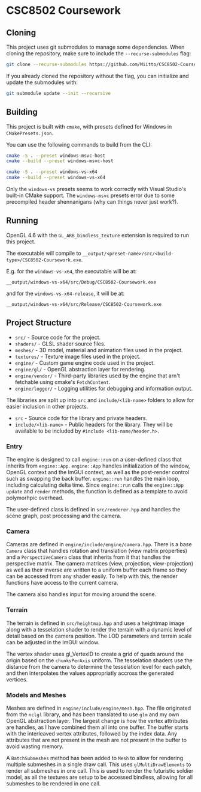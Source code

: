# CSC8502 Coursework

## Cloning
This project uses git submodules to manage some dependencies. When cloning the repository, make sure to include the `--recurse-submodules` flag:
```bash
git clone --recurse-submodules https://github.com/Miitto/CSC8502-Coursework.git
```

If you already cloned the repository without the flag, you can initialize and update the submodules with:
```bash
git submodule update --init --recursive
```

## Building

This project is built with `cmake`, with presets defined for Windows in `CMakePresets.json`.

You can use the following commands to build from the CLI:
```bash
cmake -S . --preset windows-msvc-host
cmake --build --preset windows-msvc-host
```
```bash
cmake -S . --preset windows-vs-x64
cmake --build --preset windows-vs-x64
```

Only the `windows-vs` presets seems to work correctly with Visual Studio's built-in CMake support. The `windows-msvc` presets error due to some precompiled header shennanigans (why can things never just work?).

## Running

OpenGL 4.6 with the `GL_ARB_bindless_texture` extension is required to run this project.

The executable will compile to `__output/<preset-name>/src/<build-type>/CSC8502-Coursework.exe`.

E.g. for the `windows-vs-x64`, the executable will be at:
```
__output/windows-vs-x64/src/Debug/CSC8502-Coursework.exe
```
and for the `windows-vs-x64-release`, it will be at:
```
__output/windows-vs-x64/src/Release/CSC8502-Coursework.exe
```

## Project Structure

- `src/` - Source code for the project.
- `shaders/` - GLSL shader source files.
- `meshes/` - 3D model, material and animation files used in the project.
- `textures/` - Texture image files used in the project.
- `engine/` - Custom game engine code used in the project.
- `engine/gl/` - OpenGL abstraction layer for rendering.
- `engine/vendor/` - Third-party libraries used by the engine that arn't fetchable using cmake's `FetchContent`.
- `engine/logger/` - Logging utilities for debugging and information output.

The libraries are split up into `src` and `include/<lib-name>` folders to allow for easier inclusion in other projects.
- `src` - Source code for the library and private headers.
- `include/<lib-name>` - Public headers for the library. They will be available to be included by `#include <lib-name/header.h>`.

### Entry
The engine is designed to call `engine::run` on a user-defined class that inherits from `engine::App`. `engine::App` handles initialization of the window, OpenGL context and the ImGUI context, as well as the post-render control such as swapping the back buffer.
`engine::run` handles the main loop, including calculating delta time. Since `engine::run` calls the `engine::App` `update` and `render` methods, the function is defined as a template to avoid polymorhpic overhead.

The user-defined class is defined in `src/renderer.hpp` and handles the scene graph, post processing and the camera.

### Camera

Cameras are defined in `engine/include/engine/camera.hpp`. There is a base `Camera` class that handles rotation and translation (view matrix properties) and a `PerspectiveCamera` class that inherits from it that handles the perspective matrix.
The camera matrices (view, projection, view-projection) as well as their inverse are written to a uniform buffer each frame so they can be accessed from any shader easily. To help with this, the render functions have access to the current camera.

The camera also handles input for moving around the scene.

### Terrain

The terrain is defined in `src/heightmap.hpp` and uses a heightmap image along with a tesselation shader to render the terrain with a dynamic level of detail based on the camera position.
The LOD parameters and terrain scale can be adjusted in the ImGUI window.

The vertex shader uses gl_VertexID to create a grid of quads around the origin based on the `chunksPerAxis` uniform.
The tesselation shaders use the distance from the camera to determine the tesselation level for each patch, and then interpolates the values appropriatly accross the generated vertices.

### Models and Meshes

Meshes are defined in `engine/include/engine/mesh.hpp`. The file originated from the `nclgl` library, and has been translated to use `glm` and my own OpenGL abstraction layer.
The largest change is how the vertex attributes are handles, as I have combined them all into one buffer. The buffer starts with the interleaved vertex attributes, followed by the index data.
Any attributes that are not present in the mesh are not present in the buffer to avoid wasting memory.

A `BatchSubmeshes` method has been added to `Mesh` to allow for rendering multiple submeshes in a single draw call. This uses `glMultiDrawElements` to render all submeshes in one call.
This is used to render the futuristic soldier model, as all the textures are setup to be accessed bindless, allowing for all submeshes to be rendered in one call.